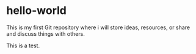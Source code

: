 # hello-world
This is my first Git repository where i will store ideas, resources, or share and discuss things with others.

This is a test.
